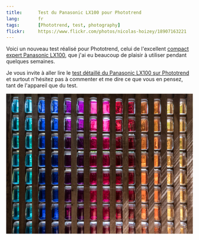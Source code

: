 ```yaml
---
title:      Test du Panasonic LX100 pour Phototrend
lang:       fr
tags:       [Phototrend, test, photography]
flickr:     https://www.flickr.com/photos/nicolas-hoizey/18907163221
---
```


Voici un nouveau test réalisé pour Phototrend, celui de l'excellent [compact expert Panasonic LX100](http://www.amazon.fr/gp/product/B00NN6IYCE/ref=as_li_tl?ie=UTF8&camp=1642&creative=19458&creativeASIN=B00NN6IYCE&linkCode=as2&tag=phpheaven-21), que j'ai eu beaucoup de plaisir à utiliser pendant quelques semaines.

Je vous invite à aller lire le [test détaillé du Panasonic LX100 sur Phototrend](http://phototrend.fr/2015/09/test-appareil-photo-compact-panasonic-lumix-lx100/) et surtout n'hésitez pas à commenter et me dire ce que vous en pensez, tant de l'appareil que du test.

![](20150427-Pigments.jpg)
